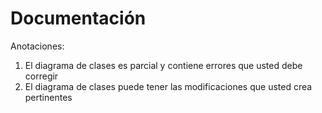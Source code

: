 # Documentación

Anotaciones:
1. El diagrama de clases es parcial y contiene errores que usted debe corregir
2. El diagrama de clases puede tener las modificaciones que usted crea pertinentes
